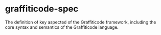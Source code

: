 # graffiticode-spec
The definition of key aspected of the Graffiticode framework, including the core syntax and semantics of the Graffiticode language.
